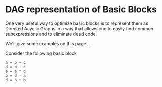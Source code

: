 # DAG representation of Basic Blocks
One very useful way to optimize basic blocks is to represent them as Directed Acyclic Graphs
in a way that allows one to easily find common subexpressions and to eliminate dead code.

We'll give some examples on this page...

Consider the following basic block
```
a = b + c
d = b - c
e = a * d
b = d - a
d = a + b

